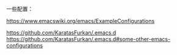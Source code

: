一些配置：

https://www.emacswiki.org/emacs/ExampleConfigurations


https://github.com/KaratasFurkan/.emacs.d
https://github.com/KaratasFurkan/.emacs.d#some-other-emacs-configurations